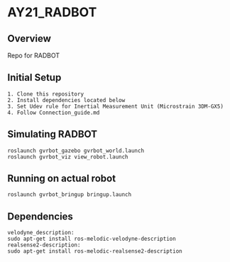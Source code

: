 # AY21_RADBOT

## Overview
Repo for RADBOT

## Initial Setup
    1. Clone this repository
    2. Install dependencies located below
    3. Set Udev rule for Inertial Measurement Unit (Microstrain 3DM-GX5)
    4. Follow Connection_guide.md
    
## Simulating RADBOT

    roslaunch gvrbot_gazebo gvrbot_world.launch
    roslaunch gvrbot_viz view_robot.launch

## Running on actual robot

    roslaunch gvrbot_bringup bringup.launch

## Dependencies 
    velodyne_description: 
    sudo apt-get install ros-melodic-velodyne-description 
    realsense2-description: 
    sudo apt-get install ros-melodic-realsense2-description 

